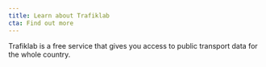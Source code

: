 ```yaml
---
title: Learn about Trafiklab
cta: Find out more
---
```

Trafiklab is a free service that gives you access to public transport data for the whole country.
